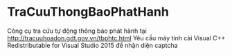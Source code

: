 # TraCuuThongBaoPhatHanh
Công cụ tra cứu tự động thông báo phát hành tại http://tracuuhoadon.gdt.gov.vn/tbphtc.html
Yêu cầu máy tính cài Visual C++ Redistributable for Visual Studio 2015 để nhận diện captcha
